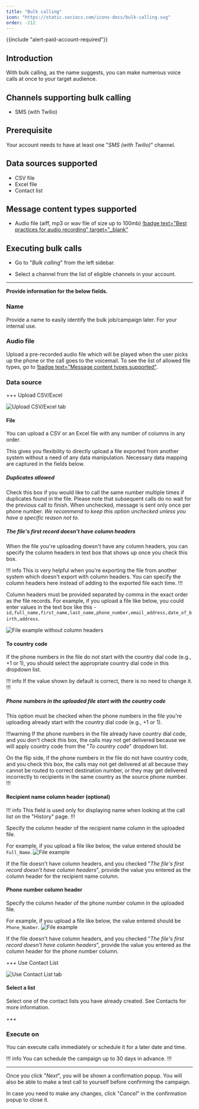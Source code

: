 ```yaml
---
title: "Bulk calling"
icon: "https://static.sociocs.com/icons-docs/bulk-calling.svg"
order: -212
---
```


{{include "alert-paid-account-required"}}

## Introduction

With bulk calling, as the name suggests, you can make numerous voice calls at once to your target audience.

## Channels supporting bulk calling

- SMS (with Twilio)

## Prerequisite

Your account needs to have at least one "*SMS (with Twilio)*" channel.

## Data sources supported

- CSV file
- Excel file
- Contact list

## Message content types supported

- Audio file (aiff, mp3 or wav file of size up to 100mb) [!badge text="Best practices for audio recording" target="_blank"](https://support.twilio.com/hc/en-us/articles/223180588-Best-Practices-for-Audio-Recordings)

## Executing bulk calls

- Go to "*Bulk calling*" from the left sidebar.

- Select a channel from the list of eligible channels in your account.

---

**Provide information for the below fields.**

### Name

Provide a name to easily identify the bulk job/campaign later. For your internal use.

### Audio file

Upload a pre-recorded audio file which will be played when the user picks up the phone or the call goes to the voicemail. To see the list of allowed file types, go to [!badge text="Message content types supported"](#message-content-types-supported).

### Data source

+++ Upload CSV/Excel

![Upload CSV/Excel tab](https://github.com/sociocs/docs/assets/12301512/ace4720a-a57f-4a39-836b-a2aeb0489ccd)

#### File

You can upload a CSV or an Excel file with any number of columns in any order.

This gives you flexibility to directly upload a file exported from another system without a need of any data manipulation. Necessary data mapping are captured in the fields below.

##### Duplicates allowed

Check this box if you would like to call the same number multiple times if duplicates found in the file. Please note that subsequent calls do no wait for the previous call to finish. When unchecked, message is sent only once per phone number. *We recommend to keep this option unchecked unless you have a specific reason not to.*

##### The file's first record doesn't have column headers

When the file you're uploading doesn't have any column headers, you can specify the column headers in text box that shows up once you check this box.

!!! info
This is very helpful when you're exporting the file from another system which doesn't export with column headers. You can specify the column headers here instead of adding to the exported file each time.
!!!

Column headers must be provided separated by comma in the exact order as the file records. For example, if you upload a file like below, you could enter values in the text box like this - `id,full_name,first_name,last_name,phone_number,email_address,date_of_birth,address`.

![File example without column headers](https://github.com/sociocs/docs/assets/12301512/6ceaa641-9048-40ed-9ca6-68477a6d35be)

#### To country code

If the phone numbers in the file do not start with the country dial code (e.g., +1 or 1), you should select the appropriate country dial code in this dropdown list.

!!! info
If the value shown by default is correct, there is no need to change it.
!!!

##### Phone numbers in the uploaded file start with the country code

This option must be checked when the phone numbers in the file you're uploading already start with the country dial code (e.g., +1 or 1).

!!!warning
If the phone numbers in the file already have country dial code, and you don't check this box, the calls may not get delivered because we will apply country code from the "*To country code*" dropdown list.

On the flip side, if the phone numbers in the file do not have country code, and you check this box, the calls may not get delivered at all because they cannot be routed to correct destination number, or they may get delivered incorrectly to recipients in the same country as the source phone number.
!!!

#### Recipient name column header (optional)

!!! info
This field is used only for displaying name when looking at the call list on the "History" page.
!!!

Specify the column header of the recipient name column in the uploaded file.

For example, if you upload a file like below, the value entered should be `Full_Name`.
![File example](https://github.com/sociocs/docs/assets/12301512/4935ce0f-a842-46c9-b79d-bc92be929aa3)

If the file doesn't have column headers, and you checked "*The file's first record doesn't have column headers*", provide the value you entered as the column header for the recipient name column.

#### Phone number column header

Specify the column header of the phone number column in the uploaded file.

For example, if you upload a file like below, the value entered should be `Phone_Number`.
![File example](https://github.com/sociocs/docs/assets/12301512/fb7a8197-a3d3-42bc-9336-7fc42090072b)

If the file doesn't have column headers, and you checked "*The file's first record doesn't have column headers*", provide the value you entered as the column header for the phone number column.

+++ Use Contact List

![Use Contact List tab](https://github.com/sociocs/docs/assets/12301512/246667ba-a663-4dee-a87c-13ef00183f00)

#### Select a list

Select one of the contact lists you have already created. See Contacts for more information.

+++

### Execute on

You can execute calls immediately or schedule it for a later date and time.

!!! info
You can schedule the campaign up to 30 days in advance.
!!!

---

Once you click "*Next*", you will be shown a confirmation popup. You will also be able to make a test call to yourself before confirming the campaign.

In case you need to make any changes, click "*Cancel*" in the confirmation popup to close it.
